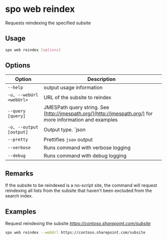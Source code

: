 # spo web reindex

Requests reindexing the specified subsite

## Usage

```sh
spo web reindex [options]
```

## Options

Option|Description
------|-----------
`--help`|output usage information
`-u, --webUrl <webUrl>`|URL of the subsite to reindex
`--query [query]`|JMESPath query string. See [http://jmespath.org/](http://jmespath.org/) for more information and examples
`-o, --output [output]`|Output type. `json|text`. Default `text`
`--pretty`|Prettifies `json` output
`--verbose`|Runs command with verbose logging
`--debug`|Runs command with debug logging

## Remarks

If the subsite to be reindexed is a no-script site, the command will request reindexing all lists from the subsite that haven't been excluded from the search index.

## Examples

Request reindexing the subsite _https://contoso.sharepoint.com/subsite_

```sh
spo web reindex --webUrl https://contoso.sharepoint.com/subsite
```